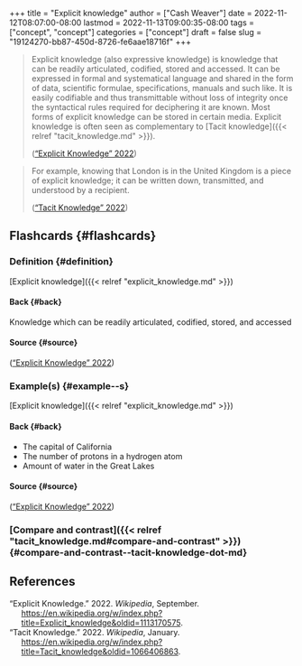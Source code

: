 +++
title = "Explicit knowledge"
author = ["Cash Weaver"]
date = 2022-11-12T08:07:00-08:00
lastmod = 2022-11-13T09:00:35-08:00
tags = ["concept", "concept"]
categories = ["concept"]
draft = false
slug = "19124270-bb87-450d-8726-fe6aae18716f"
+++

> Explicit knowledge (also expressive knowledge) is knowledge that can be readily articulated, codified, stored and accessed. It can be expressed in formal and systematical language and shared in the form of data, scientific formulae, specifications, manuals and such like. It is easily codifiable and thus transmittable without loss of integrity once the syntactical rules required for deciphering it are known. Most forms of explicit knowledge can be stored in certain media. Explicit knowledge is often seen as complementary to [Tacit knowledge]({{< relref "tacit_knowledge.md" >}}).
>
> (<a href="#citeproc_bib_item_1">“Explicit Knowledge” 2022</a>)

<!--quoteend-->

> For example, knowing that London is in the United Kingdom is a piece of explicit knowledge; it can be written down, transmitted, and understood by a recipient.
>
> (<a href="#citeproc_bib_item_2">“Tacit Knowledge” 2022</a>)


## Flashcards {#flashcards}


### Definition {#definition}

[Explicit knowledge]({{< relref "explicit_knowledge.md" >}})


#### Back {#back}

Knowledge which can be readily articulated, codified, stored, and accessed


#### Source {#source}

(<a href="#citeproc_bib_item_1">“Explicit Knowledge” 2022</a>)


### Example(s) {#example--s}

[Explicit knowledge]({{< relref "explicit_knowledge.md" >}})


#### Back {#back}

-   The capital of California
-   The number of protons in a hydrogen atom
-   Amount of water in the Great Lakes


#### Source {#source}

(<a href="#citeproc_bib_item_1">“Explicit Knowledge” 2022</a>)


### [Compare and contrast]({{< relref "tacit_knowledge.md#compare-and-contrast" >}}) {#compare-and-contrast--tacit-knowledge-dot-md}

## References

<style>.csl-entry{text-indent: -1.5em; margin-left: 1.5em;}</style><div class="csl-bib-body">
  <div class="csl-entry"><a id="citeproc_bib_item_1"></a>“Explicit Knowledge.” 2022. <i>Wikipedia</i>, September. <a href="https://en.wikipedia.org/w/index.php?title=Explicit_knowledge&oldid=1113170575">https://en.wikipedia.org/w/index.php?title=Explicit_knowledge&#38;oldid=1113170575</a>.</div>
  <div class="csl-entry"><a id="citeproc_bib_item_2"></a>“Tacit Knowledge.” 2022. <i>Wikipedia</i>, January. <a href="https://en.wikipedia.org/w/index.php?title=Tacit_knowledge&oldid=1066406863">https://en.wikipedia.org/w/index.php?title=Tacit_knowledge&#38;oldid=1066406863</a>.</div>
</div>
